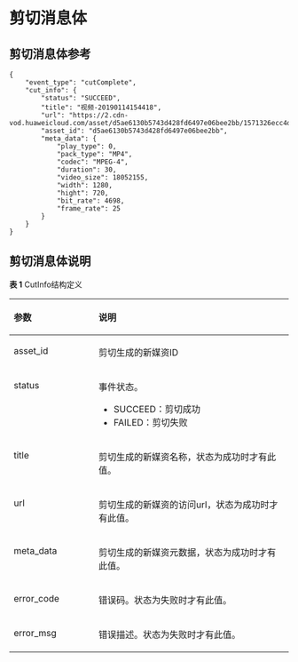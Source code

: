 # 剪切消息体<a name="ZH-CN_TOPIC_0139686937"></a>

## 剪切消息体参考<a name="section08042916411"></a>

```
{
	"event_type": "cutComplete",
	"cut_info": {
		"status": "SUCCEED",
		"title": "视频-20190114154418",
		"url": "https://2.cdn-vod.huaweicloud.com/asset/d5ae6130b5743d428fd6497e06bee2bb/1571326ecc4d32314ce91357a5dafc5f.mp4",
		"asset_id": "d5ae6130b5743d428fd6497e06bee2bb",
		"meta_data": {
			"play_type": 0,
			"pack_type": "MP4",
			"codec": "MPEG-4",
			"duration": 30,
			"video_size": 18052155,
			"width": 1280,
			"hight": 720,
			"bit_rate": 4698,
			"frame_rate": 25
		}
	}
}
```

## 剪切消息体说明<a name="section1438912320262"></a>

**表 1**  CutInfo结构定义

<a name="table175368101810"></a>
<table><thead align="left"><tr id="row153721017812"><th class="cellrowborder" valign="top" width="30.37%" id="mcps1.2.3.1.1"><p id="p1694111231580"><a name="p1694111231580"></a><a name="p1694111231580"></a>参数</p>
</th>
<th class="cellrowborder" valign="top" width="69.63000000000001%" id="mcps1.2.3.1.2"><p id="p179531123589"><a name="p179531123589"></a><a name="p179531123589"></a>说明</p>
</th>
</tr>
</thead>
<tbody><tr id="row1753814109818"><td class="cellrowborder" valign="top" width="30.37%" headers="mcps1.2.3.1.1 "><p id="p185753912820"><a name="p185753912820"></a><a name="p185753912820"></a>asset_id</p>
</td>
<td class="cellrowborder" valign="top" width="69.63000000000001%" headers="mcps1.2.3.1.2 "><p id="p45817391289"><a name="p45817391289"></a><a name="p45817391289"></a>剪切生成的新媒资ID</p>
</td>
</tr>
<tr id="row1553910101383"><td class="cellrowborder" valign="top" width="30.37%" headers="mcps1.2.3.1.1 "><p id="p358153910814"><a name="p358153910814"></a><a name="p358153910814"></a>status</p>
</td>
<td class="cellrowborder" valign="top" width="69.63000000000001%" headers="mcps1.2.3.1.2 "><p id="p95812391482"><a name="p95812391482"></a><a name="p95812391482"></a>事件状态。</p>
<a name="ul83545271913"></a><a name="ul83545271913"></a><ul id="ul83545271913"><li>SUCCEED：剪切成功</li><li>FAILED：剪切失败</li></ul>
</td>
</tr>
<tr id="row175398101782"><td class="cellrowborder" valign="top" width="30.37%" headers="mcps1.2.3.1.1 "><p id="p85915392086"><a name="p85915392086"></a><a name="p85915392086"></a>title</p>
</td>
<td class="cellrowborder" valign="top" width="69.63000000000001%" headers="mcps1.2.3.1.2 "><p id="p159939186"><a name="p159939186"></a><a name="p159939186"></a>剪切生成的新媒资名称，状态为成功时才有此值。</p>
</td>
</tr>
<tr id="row154021018813"><td class="cellrowborder" valign="top" width="30.37%" headers="mcps1.2.3.1.1 "><p id="p0601639983"><a name="p0601639983"></a><a name="p0601639983"></a>url</p>
</td>
<td class="cellrowborder" valign="top" width="69.63000000000001%" headers="mcps1.2.3.1.2 "><p id="p960439786"><a name="p960439786"></a><a name="p960439786"></a>剪切生成的新媒资的访问url，状态为成功时才有此值。</p>
</td>
</tr>
<tr id="row1154119108819"><td class="cellrowborder" valign="top" width="30.37%" headers="mcps1.2.3.1.1 "><p id="p16603391784"><a name="p16603391784"></a><a name="p16603391784"></a>meta_data</p>
</td>
<td class="cellrowborder" valign="top" width="69.63000000000001%" headers="mcps1.2.3.1.2 "><p id="p66011391982"><a name="p66011391982"></a><a name="p66011391982"></a>剪切生成的新媒资元数据，状态为成功时才有此值。</p>
</td>
</tr>
<tr id="row954261013815"><td class="cellrowborder" valign="top" width="30.37%" headers="mcps1.2.3.1.1 "><p id="p146119391981"><a name="p146119391981"></a><a name="p146119391981"></a>error_code</p>
</td>
<td class="cellrowborder" valign="top" width="69.63000000000001%" headers="mcps1.2.3.1.2 "><p id="p156117394819"><a name="p156117394819"></a><a name="p156117394819"></a>错误码。状态为失败时才有此值。</p>
</td>
</tr>
<tr id="row135435101784"><td class="cellrowborder" valign="top" width="30.37%" headers="mcps1.2.3.1.1 "><p id="p86317391085"><a name="p86317391085"></a><a name="p86317391085"></a>error_msg</p>
</td>
<td class="cellrowborder" valign="top" width="69.63000000000001%" headers="mcps1.2.3.1.2 "><p id="p1763153912818"><a name="p1763153912818"></a><a name="p1763153912818"></a>错误描述。状态为失败时才有此值。</p>
</td>
</tr>
</tbody>
</table>

